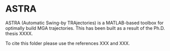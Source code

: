 # ASTRA
ASTRA (Automatic Swing-by TRAjectories) is a MATLAB-based toolbox for optimally build MGA trajectories. This has been built as a result of the Ph.D. thesis XXXX.

To cite this folder please use the references XXX and XXX.
